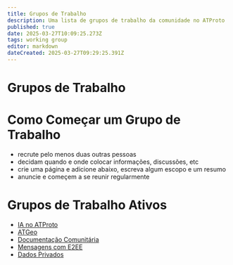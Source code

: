 ```yaml
---
title: Grupos de Trabalho
description: Uma lista de grupos de trabalho da comunidade no ATProto
published: true
date: 2025-03-27T10:09:25.273Z
tags: working group
editor: markdown
dateCreated: 2025-03-27T09:29:25.391Z
---
```


# Grupos de Trabalho

# Como Começar um Grupo de Trabalho

* recrute pelo menos duas outras pessoas
* decidam quando e onde colocar informações, discussões, etc
* crie uma página e adicione abaixo, escreva algum escopo e um resumo
* anuncie e começem a se reunir regularmente

# Grupos de Trabalho Ativos

* [IA no ATProto](/working-groups/aiproto)
* [ATGeo](/working-groups/atgeo)
* [Documentação Comunitária](/working-groups/community-documentation)
* [Mensagens com E2EE](/working-groups/e2ee)
* [Dados Privados](/working-groups/private-data)
